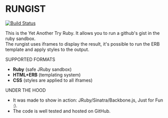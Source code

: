 # RUNGIST
[![Build Status](https://secure.travis-ci.org/Djo/rungist.png "Build Status")](http://travis-ci.org/Djo/rungist)

This is the Yet Another Try Ruby. It allows you to run a github's gist in the ruby sandbox.  
The rungist uses iframes to display the result, it's possible to run the ERB template and apply styles to the output.

SUPPORTED FORMATS

* **Ruby** (safe JRuby sandbox)
* **HTML+ERB** (templating system)
* **CSS** (styles are applied to all iframes)

UNDER THE HOOD

* It was made to show in action: JRuby/Sinatra/Backbone.js, Just for Fun :).
* The code is well tested and hosted on GitHub.
